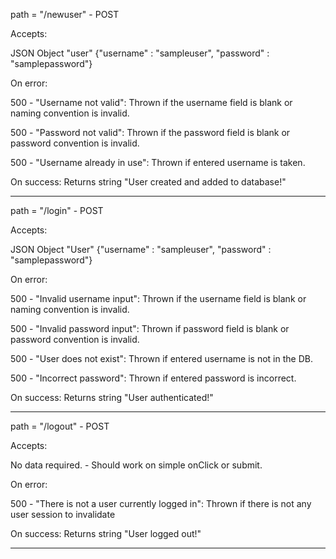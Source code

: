 path = "/newuser" - POST

Accepts:

JSON Object "user" {"username" : "sampleuser",
                    "password" : "samplepassword"}

On error:

500 - "Username not valid": Thrown if the username field is blank
                            or naming convention is invalid.

500 - "Password not valid": Thrown if the password field is blank
                            or password convention is invalid.

500 - "Username already in use": Thrown if entered username is taken.

On success:
Returns string "User created and added to database!"

---

path = "/login" - POST

Accepts:

JSON Object "User" {"username" : "sampleuser",
                    "password" : "samplepassword"}

On error:

500 - "Invalid username input": Thrown if the username field is blank
                                or naming convention is invalid.

500 - "Invalid password input": Thrown if password field is blank
                                or password convention is invalid.

500 - "User does not exist": Thrown if entered username is not in the DB.

500 - "Incorrect password": Thrown if entered password is incorrect.

On success:
Returns string "User authenticated!"

---

path = "/logout" - POST

Accepts:

No data required. - Should work on simple onClick or submit.

On error:

500 - "There is not a user currently logged in": Thrown if there is not
                                                 any user session to invalidate

On success:
Returns string "User logged out!"

---
